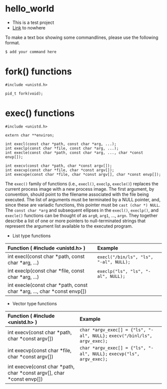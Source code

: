 # hello_world
* This is a test project
* [Link](./README.md) to nowhere 

To make a text box showing some commandlines, please use the following format. 
```
$ add your command here
```

# fork() functions
```
#include <unistd.h>

pid_t fork(void);
```

# exec() functions
```
#include <unistd.h>

extern char **environ;

int execl(const char *path, const char *arg, ...);
int execlp(const char *file, const char *arg, ...);
int execle(const char *path, const char *arg, ..., char *const envp[]);

int execv(const char *path, char *const argv[]);
int execvp(const char *file, char *const argv[]);
int execvpe(const char *file, char *const argv[], char *const envp[]);
```
The `exec()` family of functions (i.e., `execl()`, `execlp`, `execle()`) replaces the current process image with a new process image.
The first argument, by convention, should point to the filename associated with the file being executed.
The list of arguments must be terminated by a NULL pointer, and, since these are variadic functions, this pointer must be `cast (char *) NULL`.
The `const char *arg` and subsequent ellipses in the `execl()`, `execlp()`, and `execle()` functions can be thought of as `arg0`, `arg1`, ..., `argn`. They together describe a list of one or more pointers to null-terminated strings that represent the argument list available to the executed program.

* List type functions

|      Function ( #include <unistd.h> )                                    |  Example                                   |
|:-------------------------------------------------------------------------|:-------------------------------------------|
| int execl(const char *path, const char *arg, ...)                        | `execl("/bin/ls", "ls", "-al", NULL);`     |
| int execlp(const char *file, const char *arg, ...)                       | `execlp("ls", "ls", "-al", NULL);`         |
| int execle(const char *path, const char *arg, ..., char *const envp[])   |   |

* Vector type functions

|      Function ( #include <unistd.h> )                                    |  Example                                   |
|:-------------------------------------------------------------------------|:-------------------------------------------|
| int execv(const char *path, char *const argv[])                          | `char *argv_exec[] = {"ls", "-al", NULL};` `execv("/binl/ls", argv_exec);` |
| int execvp(const char *file, char *const argv[])                         | `char *argv_exec[] = {"ls", "-al", NULL};` `execvp("ls", argv_exec);` |
| int execve(const char *path, char *const argv[], char *const envp[])     |   |
